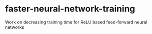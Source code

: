 # faster-neural-network-training
Work on decreasing training time for ReLU based feed-forward neural networks
